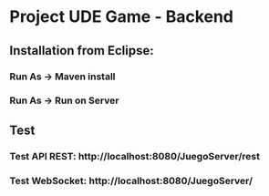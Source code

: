 # Project UDE Game - Backend

## Installation from Eclipse:
### Run As -> Maven install
### Run As -> Run on Server

## Test
### Test API REST: http://localhost:8080/JuegoServer/rest
### Test WebSocket: http://localhost:8080/JuegoServer/
